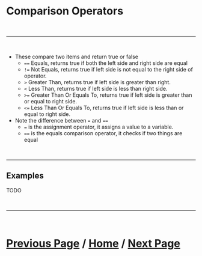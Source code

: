 # Comparison Operators

<br>

***

<br> 

- These compare two items and return true or false
  - `==` Equals, returns true if both the left side and right side are equal
  - `!=` Not Equals, returns true if left side is not equal to the right side of operator.
  - `>` Greater Than, returns true if left side is greater than right.
  - `<` Less Than, returns true if left side is less than right side.
  - `>=` Greater Than Or Equals To, returns true if left side is greater than or equal to right side.
  - `<=` Less Than Or Equals To, returns true if left side is less than or equal to right side.
- Note the difference between `=` and `==`
  - `=` is the assignment operator, it assigns a value to a variable.
  - `==` is the equals comparison operator, it checks if two things are equal


<br>

***

## Examples

TODO

<br>

***

<br>

# [Previous Page](./booleanLogic.md) / [Home](./index.md) / [Next Page](https://docs.lynkrobotics.org/programming/java/partThree) 

